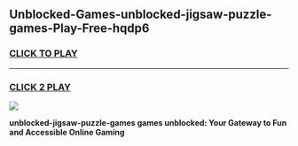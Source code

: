 
## Unblocked-Games-unblocked-jigsaw-puzzle-games-Play-Free-hqdp6
<h3>
<a href="https://premium76.site?title=unblocked-jigsaw-puzzle-games&ref=22A">CLICK TO PLAY</a></h3>
<hr>

<h3>
<a href="https://premium76.site?title=unblocked-jigsaw-puzzle-games&ref=22A">CLICK 2 PLAY</a>
  
</h3>

<a href="https://premium76.site?title=unblocked-jigsaw-puzzle-games&ref=22A"><img src="https://clearcache.store/games.png"></a>


**unblocked-jigsaw-puzzle-games games unblocked: Your Gateway to Fun and Accessible Online Gaming**
